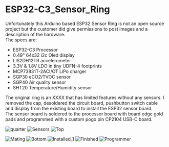 # ESP32-C3_Sensor_Ring
Unfortunately this Arduino based ESP32 Sensor Ring is not an open source project but the customer did give permissions to post images and a description of the hardware.<br/>
The specs are:<br/>
* ESP32-C3 Processor<br/>
* 0.49" 64x32 i2c Oled display<br/>
* LIS2DH12TR accelerometer<br/>
* 3.3V & 1.8V LDO in tiny UDFN-4 footprints<br/>
* MCP73831T-2ACI/OT LiPo charger<br/>
* SGP30 eCO2/TVOC sensor<br/>
* SGP40 Air quality sensor<br/>
* SHT20 Temperature/Humidity sensor<br/>

The original ring is an XXXX that has limited features without any sensors. I removed the cap, desoldered the circuit board, pushbutton switch cable and display from the existing board to install the ESP32 sensor board.<br/>  The sensor board is soldered to the processor board with board edge gold pads and programmed with a custom pogo pin CP2104 USB-C board.


![quarter](https://user-images.githubusercontent.com/4991664/221663001-2fac96d7-cdd7-43dd-9432-7542733127a2.jpg)
![Sensors](https://user-images.githubusercontent.com/4991664/221662958-e2f46356-9d1b-424b-9d84-4c673c9f06ba.jpg)
![Top](https://user-images.githubusercontent.com/4991664/221662973-71cbf2ea-a863-4664-a587-44b4e65210e6.jpg)

![Mating](https://user-images.githubusercontent.com/4991664/221663021-3e8f836b-b37d-4b94-914c-9686603476a2.jpg)
![Bottom](https://user-images.githubusercontent.com/4991664/221663032-07955743-a661-429a-a21b-8a8a61051a17.jpg)
![Installed_1](https://user-images.githubusercontent.com/4991664/221663038-5e3d3e2c-8c0a-4df0-b6f0-d4dfde024ec7.jpg)
![Finished](https://user-images.githubusercontent.com/4991664/221663045-b58c7a65-43f6-49f9-802e-8f774deaaa4c.jpg)
![Programmer](https://user-images.githubusercontent.com/4991664/221663053-eb7a3136-90b4-415f-bce0-dc80683c4a84.jpg)









